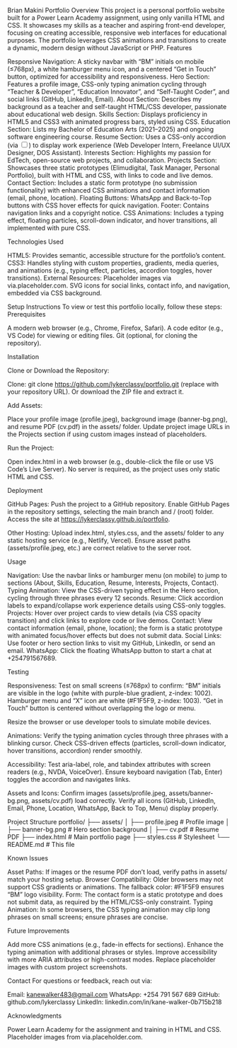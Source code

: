 Brian Makini Portfolio
Overview
This project is a personal portfolio website built for a Power Learn Academy assignment, using only vanilla HTML and CSS. It showcases my skills as a teacher and aspiring front-end developer, focusing on creating accessible, responsive web interfaces for educational purposes. The portfolio leverages CSS animations and transitions to create a dynamic, modern design without JavaScript or PHP.
Features

Responsive Navigation: A sticky navbar with “BM” initials on mobile (≤768px), a white hamburger menu icon, and a centered “Get in Touch” button, optimized for accessibility and responsiveness.
Hero Section: Features a profile image, CSS-only typing animation cycling through “Teacher & Developer”, “Education Innovator”, and “Self-Taught Coder”, and social links (GitHub, LinkedIn, Email).
About Section: Describes my background as a teacher and self-taught HTML/CSS developer, passionate about educational web design.
Skills Section: Displays proficiency in HTML5 and CSS3 with animated progress bars, styled using CSS.
Education Section: Lists my Bachelor of Education Arts (2021–2025) and ongoing software engineering course.
Resume Section: Uses a CSS-only accordion (via <input type="checkbox">) to display work experience (Web Developer Intern, Freelance UI/UX Designer, DOS Assistant).
Interests Section: Highlights my passion for EdTech, open-source web projects, and collaboration.
Projects Section: Showcases three static prototypes (Elimudigital, Task Manager, Personal Portfolio), built with HTML and CSS, with links to code and live demos.
Contact Section: Includes a static form prototype (no submission functionality) with enhanced CSS animations and contact information (email, phone, location).
Floating Buttons: WhatsApp and Back-to-Top buttons with CSS hover effects for quick navigation.
Footer: Contains navigation links and a copyright notice.
CSS Animations: Includes a typing effect, floating particles, scroll-down indicator, and hover transitions, all implemented with pure CSS.

Technologies Used

HTML5: Provides semantic, accessible structure for the portfolio’s content.
CSS3: Handles styling with custom properties, gradients, media queries, and animations (e.g., typing effect, particles, accordion toggles, hover transitions).
External Resources:
Placeholder images via via.placeholder.com.
SVG icons for social links, contact info, and navigation, embedded via CSS background.



Setup Instructions
To view or test this portfolio locally, follow these steps:
Prerequisites

A modern web browser (e.g., Chrome, Firefox, Safari).
A code editor (e.g., VS Code) for viewing or editing files.
Git (optional, for cloning the repository).

Installation

Clone or Download the Repository:

Clone: git clone https://github.com/lykerclassy/portfolio.git (replace with your repository URL).
Or download the ZIP file and extract it.


Add Assets:

Place your profile image (profile.jpeg), background image (banner-bg.png), and resume PDF (cv.pdf) in the assets/ folder.
Update project image URLs in the Projects section if using custom images instead of placeholders.


Run the Project:

Open index.html in a web browser (e.g., double-click the file or use VS Code’s Live Server).
No server is required, as the project uses only static HTML and CSS.



Deployment

GitHub Pages:
Push the project to a GitHub repository.
Enable GitHub Pages in the repository settings, selecting the main branch and / (root) folder.
Access the site at https://lykerclassy.github.io/portfolio.


Other Hosting:
Upload index.html, styles.css, and the assets/ folder to any static hosting service (e.g., Netlify, Vercel).
Ensure asset paths (assets/profile.jpeg, etc.) are correct relative to the server root.



Usage

Navigation: Use the navbar links or hamburger menu (on mobile) to jump to sections (About, Skills, Education, Resume, Interests, Projects, Contact).
Typing Animation: View the CSS-driven typing effect in the Hero section, cycling through three phrases every 12 seconds.
Resume: Click accordion labels to expand/collapse work experience details using CSS-only toggles.
Projects: Hover over project cards to view details (via CSS opacity transition) and click links to explore code or live demos.
Contact: View contact information (email, phone, location); the form is a static prototype with animated focus/hover effects but does not submit data.
Social Links: Use footer or hero section links to visit my GitHub, LinkedIn, or send an email.
WhatsApp: Click the floating WhatsApp button to start a chat at +254791567689.

Testing

Responsiveness:
Test on small screens (≤768px) to confirm:
“BM” initials are visible in the logo (white with purple-blue gradient, z-index: 1002).
Hamburger menu and “X” icon are white (#F1F5F9, z-index: 1003).
“Get in Touch” button is centered without overlapping the logo or menu.


Resize the browser or use developer tools to simulate mobile devices.


Animations:
Verify the typing animation cycles through three phrases with a blinking cursor.
Check CSS-driven effects (particles, scroll-down indicator, hover transitions, accordion) render smoothly.


Accessibility:
Test aria-label, role, and tabindex attributes with screen readers (e.g., NVDA, VoiceOver).
Ensure keyboard navigation (Tab, Enter) toggles the accordion and navigates links.


Assets and Icons:
Confirm images (assets/profile.jpeg, assets/banner-bg.png, assets/cv.pdf) load correctly.
Verify all icons (GitHub, LinkedIn, Email, Phone, Location, WhatsApp, Back to Top, Menu) display properly.



Project Structure
portfolio/
├── assets/
│   ├── profile.jpeg        # Profile image
│   ├── banner-bg.png       # Hero section background
│   ├── cv.pdf              # Resume PDF
├── index.html              # Main portfolio page
├── styles.css              # Stylesheet
└── README.md               # This file

Known Issues

Asset Paths: If images or the resume PDF don’t load, verify paths in assets/ match your hosting setup.
Browser Compatibility: Older browsers may not support CSS gradients or animations. The fallback color: #F1F5F9 ensures “BM” logo visibility.
Form: The contact form is a static prototype and does not submit data, as required by the HTML/CSS-only constraint.
Typing Animation: In some browsers, the CSS typing animation may clip long phrases on small screens; ensure phrases are concise.

Future Improvements

Add more CSS animations (e.g., fade-in effects for sections).
Enhance the typing animation with additional phrases or styles.
Improve accessibility with more ARIA attributes or high-contrast modes.
Replace placeholder images with custom project screenshots.

Contact
For questions or feedback, reach out via:

Email: kanewalker483@gmail.com
WhatsApp: +254 791 567 689
GitHub: github.com/lykerclassy
LinkedIn: linkedin.com/in/kane-walker-0b715b218

Acknowledgments

Power Learn Academy for the assignment and training in HTML and CSS.
Placeholder images from via.placeholder.com.
